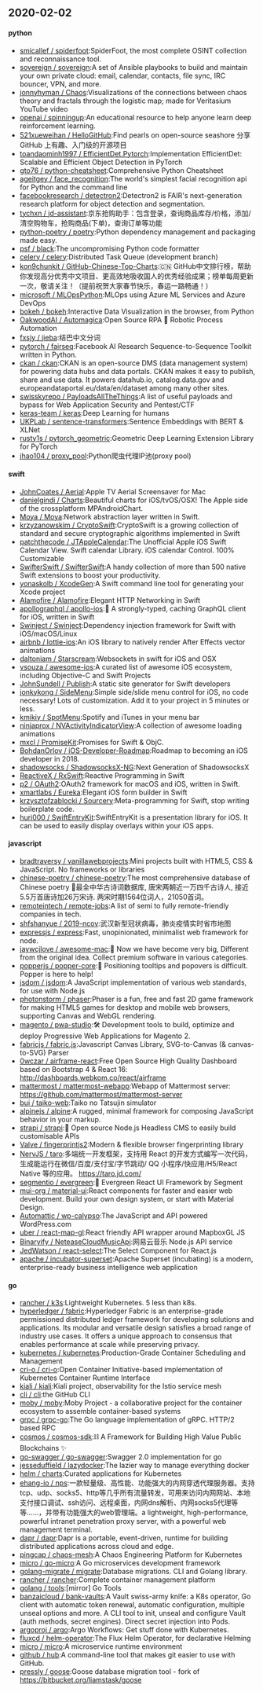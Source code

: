 ## 2020-02-02

#### python
* [smicallef / spiderfoot](https://github.com/smicallef/spiderfoot):SpiderFoot, the most complete OSINT collection and reconnaissance tool.
* [sovereign / sovereign](https://github.com/sovereign/sovereign):A set of Ansible playbooks to build and maintain your own private cloud: email, calendar, contacts, file sync, IRC bouncer, VPN, and more.
* [jonnyhyman / Chaos](https://github.com/jonnyhyman/Chaos):Visualizations of the connections between chaos theory and fractals through the logistic map; made for Veritasium YouTube video
* [openai / spinningup](https://github.com/openai/spinningup):An educational resource to help anyone learn deep reinforcement learning.
* [521xueweihan / HelloGitHub](https://github.com/521xueweihan/HelloGitHub):Find pearls on open-source seashore 分享 GitHub 上有趣、入门级的开源项目
* [toandaominh1997 / EfficientDet.Pytorch](https://github.com/toandaominh1997/EfficientDet.Pytorch):Implementation EfficientDet: Scalable and Efficient Object Detection in PyTorch
* [gto76 / python-cheatsheet](https://github.com/gto76/python-cheatsheet):Comprehensive Python Cheatsheet
* [ageitgey / face_recognition](https://github.com/ageitgey/face_recognition):The world's simplest facial recognition api for Python and the command line
* [facebookresearch / detectron2](https://github.com/facebookresearch/detectron2):Detectron2 is FAIR's next-generation research platform for object detection and segmentation.
* [tychxn / jd-assistant](https://github.com/tychxn/jd-assistant):京东抢购助手：包含登录，查询商品库存/价格，添加/清空购物车，抢购商品(下单)，查询订单等功能
* [python-poetry / poetry](https://github.com/python-poetry/poetry):Python dependency management and packaging made easy.
* [psf / black](https://github.com/psf/black):The uncompromising Python code formatter
* [celery / celery](https://github.com/celery/celery):Distributed Task Queue (development branch)
* [kon9chunkit / GitHub-Chinese-Top-Charts](https://github.com/kon9chunkit/GitHub-Chinese-Top-Charts):🇨🇳
GitHub中文排行榜，帮助你发现高分优秀中文项目、更高效地吸收国人的优秀经验成果；榜单每周更新一次，敬请关注！（提前祝贺大家春节快乐，春运一路畅通！）
* [microsoft / MLOpsPython](https://github.com/microsoft/MLOpsPython):MLOps using Azure ML Services and Azure DevOps
* [bokeh / bokeh](https://github.com/bokeh/bokeh):Interactive Data Visualization in the browser, from Python
* [OakwoodAI / Automagica](https://github.com/OakwoodAI/Automagica):Open Source RPA
🤖
Robotic Process Automation
* [fxsjy / jieba](https://github.com/fxsjy/jieba):结巴中文分词
* [pytorch / fairseq](https://github.com/pytorch/fairseq):Facebook AI Research Sequence-to-Sequence Toolkit written in Python.
* [ckan / ckan](https://github.com/ckan/ckan):CKAN is an open-source DMS (data management system) for powering data hubs and data portals. CKAN makes it easy to publish, share and use data. It powers datahub.io, catalog.data.gov and europeandataportal.eu/data/en/dataset among many other sites.
* [swisskyrepo / PayloadsAllTheThings](https://github.com/swisskyrepo/PayloadsAllTheThings):A list of useful payloads and bypass for Web Application Security and Pentest/CTF
* [keras-team / keras](https://github.com/keras-team/keras):Deep Learning for humans
* [UKPLab / sentence-transformers](https://github.com/UKPLab/sentence-transformers):Sentence Embeddings with BERT & XLNet
* [rusty1s / pytorch_geometric](https://github.com/rusty1s/pytorch_geometric):Geometric Deep Learning Extension Library for PyTorch
* [jhao104 / proxy_pool](https://github.com/jhao104/proxy_pool):Python爬虫代理IP池(proxy pool)

#### swift
* [JohnCoates / Aerial](https://github.com/JohnCoates/Aerial):Apple TV Aerial Screensaver for Mac
* [danielgindi / Charts](https://github.com/danielgindi/Charts):Beautiful charts for iOS/tvOS/OSX! The Apple side of the crossplatform MPAndroidChart.
* [Moya / Moya](https://github.com/Moya/Moya):Network abstraction layer written in Swift.
* [krzyzanowskim / CryptoSwift](https://github.com/krzyzanowskim/CryptoSwift):CryptoSwift is a growing collection of standard and secure cryptographic algorithms implemented in Swift
* [patchthecode / JTAppleCalendar](https://github.com/patchthecode/JTAppleCalendar):The Unofficial Apple iOS Swift Calendar View. Swift calendar Library. iOS calendar Control. 100% Customizable
* [SwifterSwift / SwifterSwift](https://github.com/SwifterSwift/SwifterSwift):A handy collection of more than 500 native Swift extensions to boost your productivity.
* [yonaskolb / XcodeGen](https://github.com/yonaskolb/XcodeGen):A Swift command line tool for generating your Xcode project
* [Alamofire / Alamofire](https://github.com/Alamofire/Alamofire):Elegant HTTP Networking in Swift
* [apollographql / apollo-ios](https://github.com/apollographql/apollo-ios):📱
A strongly-typed, caching GraphQL client for iOS, written in Swift
* [Swinject / Swinject](https://github.com/Swinject/Swinject):Dependency injection framework for Swift with iOS/macOS/Linux
* [airbnb / lottie-ios](https://github.com/airbnb/lottie-ios):An iOS library to natively render After Effects vector animations
* [daltoniam / Starscream](https://github.com/daltoniam/Starscream):Websockets in swift for iOS and OSX
* [vsouza / awesome-ios](https://github.com/vsouza/awesome-ios):A curated list of awesome iOS ecosystem, including Objective-C and Swift Projects
* [JohnSundell / Publish](https://github.com/JohnSundell/Publish):A static site generator for Swift developers
* [jonkykong / SideMenu](https://github.com/jonkykong/SideMenu):Simple side/slide menu control for iOS, no code necessary! Lots of customization. Add it to your project in 5 minutes or less.
* [kmikiy / SpotMenu](https://github.com/kmikiy/SpotMenu):Spotify and iTunes in your menu bar
* [ninjaprox / NVActivityIndicatorView](https://github.com/ninjaprox/NVActivityIndicatorView):A collection of awesome loading animations
* [mxcl / PromiseKit](https://github.com/mxcl/PromiseKit):Promises for Swift & ObjC.
* [BohdanOrlov / iOS-Developer-Roadmap](https://github.com/BohdanOrlov/iOS-Developer-Roadmap):Roadmap to becoming an iOS developer in 2018.
* [shadowsocks / ShadowsocksX-NG](https://github.com/shadowsocks/ShadowsocksX-NG):Next Generation of ShadowsocksX
* [ReactiveX / RxSwift](https://github.com/ReactiveX/RxSwift):Reactive Programming in Swift
* [p2 / OAuth2](https://github.com/p2/OAuth2):OAuth2 framework for macOS and iOS, written in Swift.
* [xmartlabs / Eureka](https://github.com/xmartlabs/Eureka):Elegant iOS form builder in Swift
* [krzysztofzablocki / Sourcery](https://github.com/krzysztofzablocki/Sourcery):Meta-programming for Swift, stop writing boilerplate code.
* [huri000 / SwiftEntryKit](https://github.com/huri000/SwiftEntryKit):SwiftEntryKit is a presentation library for iOS. It can be used to easily display overlays within your iOS apps.

#### javascript
* [bradtraversy / vanillawebprojects](https://github.com/bradtraversy/vanillawebprojects):Mini projects built with HTML5, CSS & JavaScript. No frameworks or libraries
* [chinese-poetry / chinese-poetry](https://github.com/chinese-poetry/chinese-poetry):The most comprehensive database of Chinese poetry 🧶最全中华古诗词数据库, 唐宋两朝近一万四千古诗人, 接近5.5万首唐诗加26万宋诗. 两宋时期1564位词人，21050首词。
* [remoteintech / remote-jobs](https://github.com/remoteintech/remote-jobs):A list of semi to fully remote-friendly companies in tech.
* [shfshanyue / 2019-ncov](https://github.com/shfshanyue/2019-ncov):武汉新型冠状病毒，肺炎疫情实时省市地图
* [expressjs / express](https://github.com/expressjs/express):Fast, unopinionated, minimalist web framework for node.
* [jaywcjlove / awesome-mac](https://github.com/jaywcjlove/awesome-mac): Now we have become very big, Different from the original idea. Collect premium software in various categories.
* [popperjs / popper-core](https://github.com/popperjs/popper-core):🍿
Positioning tooltips and popovers is difficult. Popper is here to help!
* [jsdom / jsdom](https://github.com/jsdom/jsdom):A JavaScript implementation of various web standards, for use with Node.js
* [photonstorm / phaser](https://github.com/photonstorm/phaser):Phaser is a fun, free and fast 2D game framework for making HTML5 games for desktop and mobile web browsers, supporting Canvas and WebGL rendering.
* [magento / pwa-studio](https://github.com/magento/pwa-studio):🛠
Development tools to build, optimize and deploy Progressive Web Applications for Magento 2.
* [fabricjs / fabric.js](https://github.com/fabricjs/fabric.js):Javascript Canvas Library, SVG-to-Canvas (& canvas-to-SVG) Parser
* [0wczar / airframe-react](https://github.com/0wczar/airframe-react):Free Open Source High Quality Dashboard based on Bootstrap 4 & React 16: http://dashboards.webkom.co/react/airframe
* [mattermost / mattermost-webapp](https://github.com/mattermost/mattermost-webapp):Webapp of Mattermost server: https://github.com/mattermost/mattermost-server
* [bui / taiko-web](https://github.com/bui/taiko-web):Taiko no Tatsujin simulator
* [alpinejs / alpine](https://github.com/alpinejs/alpine):A rugged, minimal framework for composing JavaScript behavior in your markup.
* [strapi / strapi](https://github.com/strapi/strapi):🚀
Open source Node.js Headless CMS to easily build customisable APIs
* [Valve / fingerprintjs2](https://github.com/Valve/fingerprintjs2):Modern & flexible browser fingerprinting library
* [NervJS / taro](https://github.com/NervJS/taro):多端统一开发框架，支持用 React 的开发方式编写一次代码，生成能运行在微信/百度/支付宝/字节跳动/ QQ 小程序/快应用/H5/React Native 等的应用。 https://taro.jd.com/
* [segmentio / evergreen](https://github.com/segmentio/evergreen):🌲
Evergreen React UI Framework by Segment
* [mui-org / material-ui](https://github.com/mui-org/material-ui):React components for faster and easier web development. Build your own design system, or start with Material Design.
* [Automattic / wp-calypso](https://github.com/Automattic/wp-calypso):The JavaScript and API powered WordPress.com
* [uber / react-map-gl](https://github.com/uber/react-map-gl):React friendly API wrapper around MapboxGL JS
* [Binaryify / NeteaseCloudMusicApi](https://github.com/Binaryify/NeteaseCloudMusicApi):网易云音乐 Node.js API service
* [JedWatson / react-select](https://github.com/JedWatson/react-select):The Select Component for React.js
* [apache / incubator-superset](https://github.com/apache/incubator-superset):Apache Superset (incubating) is a modern, enterprise-ready business intelligence web application

#### go
* [rancher / k3s](https://github.com/rancher/k3s):Lightweight Kubernetes. 5 less than k8s.
* [hyperledger / fabric](https://github.com/hyperledger/fabric):Hyperledger Fabric is an enterprise-grade permissioned distributed ledger framework for developing solutions and applications. Its modular and versatile design satisfies a broad range of industry use cases. It offers a unique approach to consensus that enables performance at scale while preserving privacy.
* [kubernetes / kubernetes](https://github.com/kubernetes/kubernetes):Production-Grade Container Scheduling and Management
* [cri-o / cri-o](https://github.com/cri-o/cri-o):Open Container Initiative-based implementation of Kubernetes Container Runtime Interface
* [kiali / kiali](https://github.com/kiali/kiali):Kiali project, observability for the Istio service mesh
* [cli / cli](https://github.com/cli/cli):the GitHub CLI
* [moby / moby](https://github.com/moby/moby):Moby Project - a collaborative project for the container ecosystem to assemble container-based systems
* [grpc / grpc-go](https://github.com/grpc/grpc-go):The Go language implementation of gRPC. HTTP/2 based RPC
* [cosmos / cosmos-sdk](https://github.com/cosmos/cosmos-sdk):⛓
A Framework for Building High Value Public Blockchains
✨
* [go-swagger / go-swagger](https://github.com/go-swagger/go-swagger):Swagger 2.0 implementation for go
* [jesseduffield / lazydocker](https://github.com/jesseduffield/lazydocker):The lazier way to manage everything docker
* [helm / charts](https://github.com/helm/charts):Curated applications for Kubernetes
* [ehang-io / nps](https://github.com/ehang-io/nps):一款轻量级、高性能、功能强大的内网穿透代理服务器。支持tcp、udp、socks5、http等几乎所有流量转发，可用来访问内网网站、本地支付接口调试、ssh访问、远程桌面，内网dns解析、内网socks5代理等等……，并带有功能强大的web管理端。a lightweight, high-performance, powerful intranet penetration proxy server, with a powerful web management terminal.
* [dapr / dapr](https://github.com/dapr/dapr):Dapr is a portable, event-driven, runtime for building distributed applications across cloud and edge.
* [pingcap / chaos-mesh](https://github.com/pingcap/chaos-mesh):A Chaos Engineering Platform for Kubernetes
* [micro / go-micro](https://github.com/micro/go-micro):A Go microservices development framework
* [golang-migrate / migrate](https://github.com/golang-migrate/migrate):Database migrations. CLI and Golang library.
* [rancher / rancher](https://github.com/rancher/rancher):Complete container management platform
* [golang / tools](https://github.com/golang/tools):[mirror] Go Tools
* [banzaicloud / bank-vaults](https://github.com/banzaicloud/bank-vaults):A Vault swiss-army knife: a K8s operator, Go client with automatic token renewal, automatic configuration, multiple unseal options and more. A CLI tool to init, unseal and configure Vault (auth methods, secret engines). Direct secret injection into Pods.
* [argoproj / argo](https://github.com/argoproj/argo):Argo Workflows: Get stuff done with Kubernetes.
* [fluxcd / helm-operator](https://github.com/fluxcd/helm-operator):The Flux Helm Operator, for declarative Helming
* [micro / micro](https://github.com/micro/micro):A microservice runtime environment
* [github / hub](https://github.com/github/hub):A command-line tool that makes git easier to use with GitHub.
* [pressly / goose](https://github.com/pressly/goose):Goose database migration tool - fork of https://bitbucket.org/liamstask/goose
